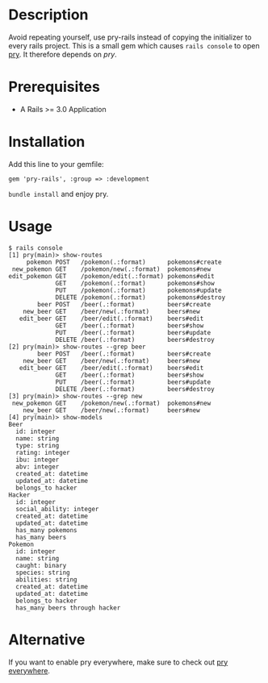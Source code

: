 # Description

Avoid repeating yourself, use pry-rails instead of copying the initializer to every rails project.
This is a small gem which causes `rails console` to open [pry](http://pry.github.com/). It therefore depends on *pry*.

# Prerequisites

- A Rails >= 3.0 Application

# Installation

Add this line to your gemfile:

	gem 'pry-rails', :group => :development

`bundle install` and enjoy pry.

# Usage

```
$ rails console
[1] pry(main)> show-routes
     pokemon POST   /pokemon(.:format)      pokemons#create
 new_pokemon GET    /pokemon/new(.:format)  pokemons#new
edit_pokemon GET    /pokemon/edit(.:format) pokemons#edit
             GET    /pokemon(.:format)      pokemons#show
             PUT    /pokemon(.:format)      pokemons#update
             DELETE /pokemon(.:format)      pokemons#destroy
        beer POST   /beer(.:format)         beers#create
    new_beer GET    /beer/new(.:format)     beers#new
   edit_beer GET    /beer/edit(.:format)    beers#edit
             GET    /beer(.:format)         beers#show
             PUT    /beer(.:format)         beers#update
             DELETE /beer(.:format)         beers#destroy
[2] pry(main)> show-routes --grep beer
        beer POST   /beer(.:format)         beers#create
    new_beer GET    /beer/new(.:format)     beers#new
   edit_beer GET    /beer/edit(.:format)    beers#edit
             GET    /beer(.:format)         beers#show
             PUT    /beer(.:format)         beers#update
             DELETE /beer(.:format)         beers#destroy
[3] pry(main)> show-routes --grep new
 new_pokemon GET    /pokemon/new(.:format)  pokemons#new
    new_beer GET    /beer/new(.:format)     beers#new
[4] pry(main)> show-models
Beer
  id: integer
  name: string
  type: string
  rating: integer
  ibu: integer
  abv: integer
  created_at: datetime
  updated_at: datetime
  belongs_to hacker
Hacker
  id: integer
  social_ability: integer
  created_at: datetime
  updated_at: datetime
  has_many pokemons
  has_many beers
Pokemon
  id: integer
  name: string
  caught: binary
  species: string
  abilities: string
  created_at: datetime
  updated_at: datetime
  belongs_to hacker
  has_many beers through hacker
```

# Alternative

If you want to enable pry everywhere, make sure to check out [pry everywhere](http://lucapette.com/pry/pry-everywhere/).
